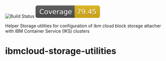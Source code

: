 ![Build Status](https://travis-ci.com/IBM/ibmcloud-storage-utilities.svg?branch=master)
[![Coverage](https://github.com/IBM/ibmcloud-storage-utilities/blob/gh-pages/block-storage-attacher/coverage/master/badge.svg)](https://github.com/IBM/ibmcloud-storage-utilities/tree/gh-pages/block-storage-attacher/coverage/master/cover.html)

Helper Storage utilities for configuration of ibm cloud block storage attacher with IBM Container Service (IKS) clusters
# ibmcloud-storage-utilities

